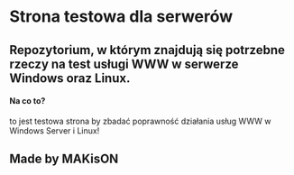 # Strona testowa dla serwerów

<h2>Repozytorium, w którym znajdują się potrzebne rzeczy na test usługi WWW w serwerze Windows oraz Linux.</h2>

<h4>Na co to?</h4>

<p>to jest testowa strona by zbadać poprawność działania usług WWW w Windows Server i Linux!</p>

<h2>Made by MAKisON</h2>
